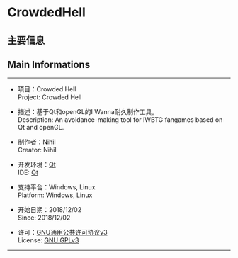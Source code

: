 # CrowdedHell
## 主要信息
## Main Informations
____
* 项目：Crowded Hell  
 Project: Crowded Hell
- 描述：基于Qt和openGL的I Wanna耐久制作工具。  
 Description: An avoidance-making tool for IWBTG fangames based on Qt and openGL.
* 制作者：Nihil  
 Creator: Nihil
+ 开发环境：[Qt](https://www.qt.io/ )  
 IDE: [Qt](https://www.qt.io/)
- 支持平台：Windows, Linux  
 Platform: Windows, Linux
* 开始日期：2018/12/02  
 Since: 2018/12/02
- 许可：[GNU通用公共许可协议v3](https://zh.wikipedia.org/wiki/GNU%E9%80%9A%E7%94%A8%E5%85%AC%E5%85%B1%E8%AE%B8%E5%8F%AF%E8%AF%81 "维基百科：GNU通用公共许可协议")  
 License: [GNU GPLv3](https://en.wikipedia.org/wiki/GNU_General_Public_License "Wikipedia: GNU General Public License")  
 ____
